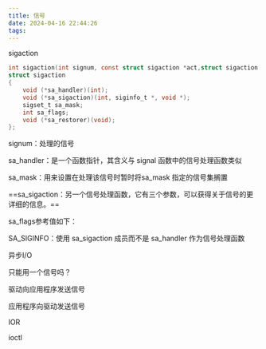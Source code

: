 ```yaml
---
title: 信号
date: 2024-04-16 22:44:26
tags: 
---
```


sigaction

```C
int sigaction(int signum, const struct sigaction *act,struct sigaction *oldact);
struct sigaction
{
    void (*sa_handler)(int);
    void (*sa_sigaction)(int, siginfo_t *, void *);
    sigset_t sa_mask;
    int sa_flags;
    void (*sa_restorer)(void);
};
```

signum：处理的信号

sa_handler：是一个函数指针，其含义与 signal 函数中的信号处理函数类似

sa_mask：用来设置在处理该信号时暂时将sa_mask 指定的信号集搁置

==sa_sigaction：另一个信号处理函数，它有三个参数，可以获得关于信号的更详细的信息。==

sa_flags参考值如下：

SA_SIGINFO：使用 sa_sigaction 成员而不是 sa_handler 作为信号处理函数

异步I/O

只能用一个信号吗？

驱动向应用程序发送信号

应用程序向驱动发送信号

IOR

ioctl
